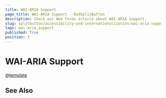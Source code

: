 ```yaml
---
title: WAI-ARIA Support
page_title: WAI-ARIA Support - RadSplitButton
description: Check our Web Forms article about WAI-ARIA Support.
slug: splitbutton/accessibility-and-internationalization/wai-aria-support
tags: wai-aria,support
published: True
position: 3
---
```


# WAI-ARIA Support

@[template](/_templates/common/wai-aria-templates.md#intro "control: RadSplitButton")




## See Also


